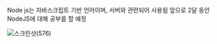 Node js는 자바스크립트 기반 언어이며, 서버와 관련되어 사용됨
앞으로 2달 동안 NodeJS에 대해 공부를 할 예정

![스크린샷(576)](https://user-images.githubusercontent.com/68580694/123521669-0ab58f80-d6f3-11eb-9c00-87191e8bb63b.png)
